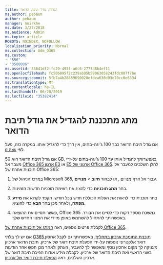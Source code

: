 ```yaml
---
title: הגדלת גודל תיבת הדואר
ms.author: pebaum
author: pebaum
manager: mnirkhe
ms.date: 3/27/2018
ms.audience: Admin
ms.topic: article
ROBOTS: NOINDEX, NOFOLLOW
localization_priority: Normal
ms.collection: Adm_O365
ms.custom:
- "556"
- "3500006"
ms.assetid: 33641df2-fc29-493f-a6c6-2777d8b4ef11
ms.openlocfilehash: fc50b895f2c239ab05b58063058243fdc007f7be
ms.sourcegitcommit: 5fb7a4b28859690020efdea630d03e70cc0e6334
ms.translationtype: MT
ms.contentlocale: he-IL
ms.lasthandoff: 06/28/2019
ms.locfileid: "35382414"
---
```

# <a name="switch-plans-to-increase-mailbox-size"></a>מתג מתכננת להגדיל את גודל תיבת הדואר

אם גודל תיבת הדואר כבר 100 ג'יגה-בתים, אין דרך כדי להגדיל אותו. במקרה כזה, פעל לפי [עצה זו](https://support.office.com/client/e57572ff-0ba7-4782-ba5d-cdac3142ea71).
  
אם גודל תיבת הדואר הוא 50 GB, באפשרותך להגדיל אותו עד 100 ג'יגה-בתים על-ידי מעבר אל [Office 365 ארגון E3](https://products.office.com/business/office-365-enterprise-e3-business-software) או [E5 ארגוני של Office 365](https://products.office.com/business/office-365-enterprise-e5-business-software). להלן השלבים למעבר אל תוכנית אחרת של Office 365:
  
1. במרכז הניהול של Microsoft 365, עבור אל הדף [מנויים](https://go.microsoft.com/fwlink/p/?linkid=842054) , או לבחור **חיוב** \> **מנויים**.

2. בחר **מתג תוכניות** כדי להציג את רשימת תוכניות חדשות הזמינות.

3. בחר תוכנית כדי לראות את העלות הכוללת חדש בכל חודש. הקפד לקרוא את **מידע מפתח**, ולאחר מכן בחר **הבא** כדי להוציא.

4. כאשר תסיים את ההוצאה, Office 365 נמשכת מספר דקות כדי לסיים את הבורר. באפשרותך להתחיל להשתמש באופן מיידי את המנוי החדש שלך.

לקבלת פרטים נוספים, ראה [המתג אל תוכנית אחרת של Office 365](https://support.office.com/article/73318661-8f33-478b-bcc7-fb8d69dbb22a).
  
אם יש לך בלתי [O365 תוכנית התומכת ארכיון בתחליף](https://docs.microsoft.com/office365/servicedescriptions/exchange-online-archiving-service-description/exchange-online-archiving-service-description), באפשרותך גם לקבל אחסון דואר אלקטרוני נוספות על-ידי הפעלת תיבת דואר של ארכיון.  תיבת הדואר ארכיון מעניקה לך מקום אחסון נוסף ומאפשר לך להעביר, העתק ולאחר מכן חפש אחר הודעות בשני הראשי ואת תיבת הדואר של ארכיון. לקבלת מידע אודות הפיכת תיבת דואר של ארכיון השלבים, ראה [הפעלת תיבת דואר של ארכיון](https://docs.microsoft.com/office365/securitycompliance/enable-archive-mailboxes).
